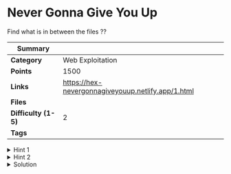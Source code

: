 # Never Gonna Give You Up

Find what is in between the files ??

| Summary              |                                                    |
| -------------------- | -------------------------------------------------- |
| **Category**         | Web Exploitation                                   |
| **Points**           | 1500                                               |
| **Links**            | https://hex-nevergonnagiveyouup.netlify.app/1.html |
| **Files**            |                                                    |
| **Difficulty (1-5)** | 2                                                  |
| **Tags**             |                                                    |

<details>
  <summary>Hint 1</summary>

See the PATH, not the DESTINATION

</details>

<details>
  <summary>Hint 2</summary>

Use something else than a browser to view the page.

</details>

<details>
  <summary>Solution</summary>

The major issue here is you cannot open the page in the browser.

Openning the webpage in a REST Client like, POSTMAN, Hopscotch.io, you'll be able to see that the contents of `1.html` and see that it redirects to `2.html`.

Now fetch the `2.html` using the REST Client, and you'll have you flag.

<details>
  <summary>Disclose answer ?</summary>

```copy
CTF{345Y_W38}
```

</details>

</details>
